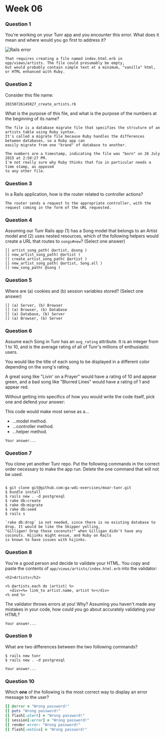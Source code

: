 # Week 06

### Question 1

You're working on your Tunr app and you encounter this error. What does it mean and where would you go first to address it?  

![Rails error](http://i.imgur.com/9NR7XNT.png)  

```text
That requires creating a file named index.html.erb in opp/views/artists. The file could presumably be empty,
but would probably contain simple text at a minimum, "vanilla" html, or HTML enhanced with Ruby. 
```

### Question 2

Consider this file name:

```
20150726145027_create_artists.rb
```

What is the purpose of this file, and what is the purpose of the numbers at the beginning of its name?

```text
The file is a database migrate file that specifies the strcuture of an artists table using Ruby syntax. 
It's called a migrate file because Ruby handles the differences between databases, so a Ruby app can 
easily migrate from one "brand" of database to another.

The numbers are a timestamp, indicating the file was "born" on 26 July 2015 at 2:50:27 PM. 
I'm not really sure why Ruby thinks that fie in particular needs a time stamp, as opposed 
to any other file.
```

### Question 3

In a Rails application, how is the router related to controller actions?  

```text
The router sends a request to the appropriate controller, with the request coming in the form of the URL requested. 
```

### Question 4

Assuming our Tunr Rails app (1) has a Song model that belongs to an Artist model and (2) uses nested resources, which of the following helpers would create a URL that routes to `songs#new`? (Select one answer)  

```
[] artist_song_path( @artist, @song ) 
[] new_artist_song_path( @artist )
[] create_artist_song_path( @artist )
[] new_artist_song_path( @artist, Song.all )
[] new_song_path( @song ) 
```

### Question 5

Where are (a) cookies and (b) session variables stored? (Select one answer)  

```
[] (a) Server, (b) Browser  
[] (a) Browser, (b) Database  
[] (a) Database, (b) Server  
[] (a) Browser, (b) Server  
```

### Question 6

Assume each Song in Tunr has an `avg_rating` attribute. It is an integer from 1 to 10, and is the average rating of all of Tunr's millions of enthusiastic users.

You would like the title of each song to be displayed in a different color depending on the song's rating.

A great song like "Livin' on a Prayer" would have a rating of 10 and appear green, and a bad song like "Blurred Lines" would have a rating of 1 and appear red.

Without getting into specifics of how you would write the code itself, pick one and defend your answer:

This code would make most sense as a...
- ...model method.
- ...controller method.
- ...helper method.

```text
Your answer...
```

### Question 7

You clone yet another Tunr repo. Put the following commands in the correct order necessary to make the app run. Delete the one command that will not be used.

```

$ git clone git@github.com:ga-wdi-exercises/moar-tunr.git
$ bundle install
$ rails new . -d postgresql
$ rake db:create
$ rake db:migrate
$ rake db:seed
$ rails s

`rake db:drop` ia not needed, since there is no existing database to drop. It would be like the Skipper yelling, 
"Gilligan! Drop those coconuts!" when Gilligan didn't have any coconuts. Hijinks might ensue, and Ruby on Rails 
is known to have issues with hijinks. 

```

### Question 8

You're a good person and decide to validate your HTML. You copy and paste the contents of `app/views/artists/index.html.erb` into the validator:

```erb
<h2>Artists</h2>

<% @artists.each do |artist| %>
  <div><%= link_to artist.name, artist %></div>
<% end %>
```

The validator throws errors at you! Why? Assuming you haven't made any mistakes in your code, how could you go about accurately validating your HTML?

```
Your answer...
```

### Question 9

What are two differences between the two following commands?

```
$ rails new tunr
$ rails new . -d postgresql
```

```
Your answer...
```

### Question 10

Which **one** of the following is the most correct way to display an error message to the user?

```rb
[] @error = "Wrong password!"
[] puts "Wrong password!"
[] flash[:alert] = "Wrong password!"
[] session[:error] = "Wrong password!"
[] render error: "Wrong password!"
[] flash[:notice] = "Wrong password!"
```

